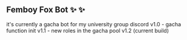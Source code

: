 ## Femboy Fox Bot ✨ ✨

it's currently a gacha bot for my university group discord
v1.0 - gacha function init
v1.1 - new roles in the gacha pool
v1.2 (current build)
